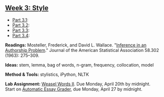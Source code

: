 ## [Week 3: Style](https://github.com/denten-courses/computing-context/blob/master/lecture-notes/lecture-3.md)

- [Part 3.1]():
- [Part 3.2]():
- [Part 3.3]():
- [Part 3.4]():

**Readings:**
Mosteller, Frederick, and David L. Wallace. "[Inference in an Authorship
Problem](https://www.stat.cmu.edu/Exams/mosteller.pdf)." Journal of the American Statistical Association 58.302 (1963):
275–309.

**Ideas:** stem, lemma, bag of words, n-gram, frequency, collocation, model

**Method & Tools:** stylistics, iPython, NLTK

**Lab Assignment:** [Weasel Words
II](https://github.com/denten-courses/computing-context/blob/master/experiments/2-weasel/2-weasel-words.md).
Due Monday, April 20th by midnight. Start on [Automatic Essay Grader](https://github.com/denten-courses/computing-context/blob/master/experiments/3-essay-grade/3-essay-grade.md), due Monday, April 27 by midnight.

